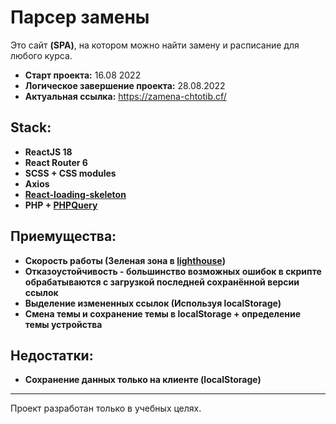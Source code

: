 # Парсер замены

Это сайт **(SPA)**, на котором можно найти замену и расписание для любого курса.

- **Старт проекта:** 16.08 2022
- **Логическое завершение проекта:** 28.08.2022
- **Актуальная ссылка:** https://zamena-chtotib.cf/

## Stack:

- **ReactJS 18**
- **React Router 6**
- **SCSS + CSS modules**
- **Axios**
- **[React-loading-skeleton](https://github.com/dvtng/react-loading-skeleton)**
- **PHP + [PHPQuery](https://code.google.com/archive/p/phpquery/downloads)**

## Приемущества:

- **Скорость работы (Зеленая зона в [lighthouse](https://pagespeed.web.dev/report?url=https%3A%2F%2Fzamena-chtotib.cf%2F))**
- **Отказоустойчивость - большинство возможных ошибок в скрипте обрабатываются с загрузкой последней сохранённой версии ссылок**
- **Выделение измененных ссылок (Используя localStorage)**
- **Смена темы и сохранение темы в localStorage + определение темы устройства**

## Недостатки:

- **Сохранение данных только на клиенте (localStorage)**

---
Проект разработан только в учебных целях.
